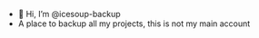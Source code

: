 - 👋 Hi, I’m @icesoup-backup
- A place to backup all my projects, this is not my main account

<!---
icesoup-backup/icesoup-backup is a ✨ special ✨ repository because its `README.md` (this file) appears on your GitHub profile.
You can click the Preview link to take a look at your changes.
--->
